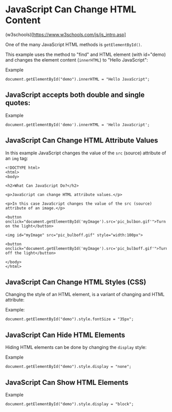 # JavaScript Can Change HTML Content

(w3schools)[https://www.w3schools.com/js/js_intro.asp]

One of the many JavaScript HTML methods is ```getElementById()```.

This example uses the method to "find" and HTML element (with id="demo) and changes the element content (```innerHTML```) to "Hello JavaScript":

Example
```
document.getElementById("demo").innerHTML = "Hello JavaScript";
```

## JavaScript accepts both double and single quotes:

Example
```
document.getElementById('demo').innerHTML = 'Hello JavaScript';
```

## JavaScript Can Change HTML Attribute Values

In this example JavaScript changes the value of the ```src``` (source) attribute of an ```img``` tag:

```
<!DOCTYPE html>
<html>
<body>

<h2>What Can JavaScript Do?</h2>

<p>JavaScript can change HTML attribute values.</p>

<p>In this case JavaScript changes the value of the src (source) attribute of an image.</p>

<button onclick="document.getElementById('myImage').src='pic_bulbon.gif'">Turn on the light</button>

<img id="myImage" src="pic_bulboff.gif" style="width:100px">

<button onclick="document.getElementById('myImage').src='pic_bulboff.gif'">Turn off the light</button>

</body>
</html>
```

## JavaScript Can Change HTML Styles (CSS)

Changing the style of an HTML element, is a variant of changing and HTML attribute:

Example:

```
document.getElementById("demo").style.fontSize = "35px";
```

## JavaScript Can Hide HTML Elements

Hiding HTML elements can be done by changing the ```display``` style:

Example
```
document.getElementById("demo").style.display = "none";
```

## JavaScript Can Show HTML Elements

Example
```
document.getElementById("demo").style.display = "block";
```

